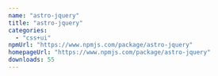 ```yaml
---
name: "astro-jquery"
title: "astro-jquery"
categories:
  - "css+ui"
npmUrl: "https://www.npmjs.com/package/astro-jquery"
homepageUrl: "https://www.npmjs.com/package/astro-jquery"
downloads: 55
---
```

